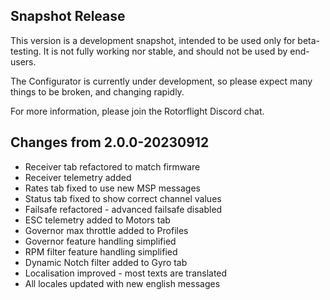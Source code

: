 ## Snapshot Release

This version is a development snapshot, intended to be used only for beta-testing.
It is not fully working nor stable, and should not be used by end-users.

The Configurator is currently under development, so please expect
many things to be broken, and changing rapidly.

For more information, please join the Rotorflight Discord chat.

## Changes from 2.0.0-20230912

- Receiver tab refactored to match firmware
- Receiver telemetry added
- Rates tab fixed to use new MSP messages
- Status tab fixed to show correct channel values
- Failsafe refactored - advanced failsafe disabled
- ESC telemetry added to Motors tab
- Governor max throttle added to Profiles
- Governor feature handling simplified
- RPM filter feature handling simplified
- Dynamic Notch filter added to Gyro tab
- Localisation improved - most texts are translated
- All locales updated with new english messages
